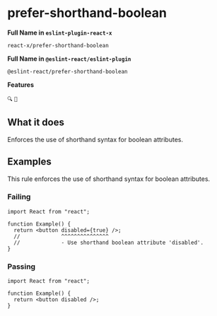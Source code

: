 # prefer-shorthand-boolean

**Full Name in `eslint-plugin-react-x`**

```plain copy
react-x/prefer-shorthand-boolean
```

**Full Name in `@eslint-react/eslint-plugin`**

```plain copy
@eslint-react/prefer-shorthand-boolean
```

**Features**

`🔍` `🔧`

## What it does

Enforces the use of shorthand syntax for boolean attributes.

## Examples

This rule enforces the use of shorthand syntax for boolean attributes.

### Failing

```tsx
import React from "react";

function Example() {
  return <button disabled={true} />;
  //             ^^^^^^^^^^^^^^^
  //             - Use shorthand boolean attribute 'disabled'.
}
```

### Passing

```tsx
import React from "react";

function Example() {
  return <button disabled />;
}
```
